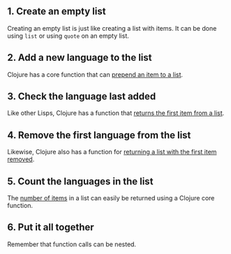 ## 1. Create an empty list

Creating an empty list is just like creating a list with items. It can be done using `list` or using `quote` on an empty list.

## 2. Add a new language to the list

Clojure has a core function that can [prepend an item to a list](https://clojuredocs.org/clojure.core/cons).

## 3. Check the language last added

Like other Lisps, Clojure has a function that [returns the first item from a list](https://clojuredocs.org/clojure.core/first).

## 4. Remove the first language from the list

Likewise, Clojure also has a function for [returning a list with the first item removed](https://clojuredocs.org/clojure.core/rest).

## 5. Count the languages in the list

The [number of items](https://clojuredocs.org/clojure.core/count) in a list can easily be returned using a Clojure core function.

## 6. Put it all together

Remember that function calls can be nested.
